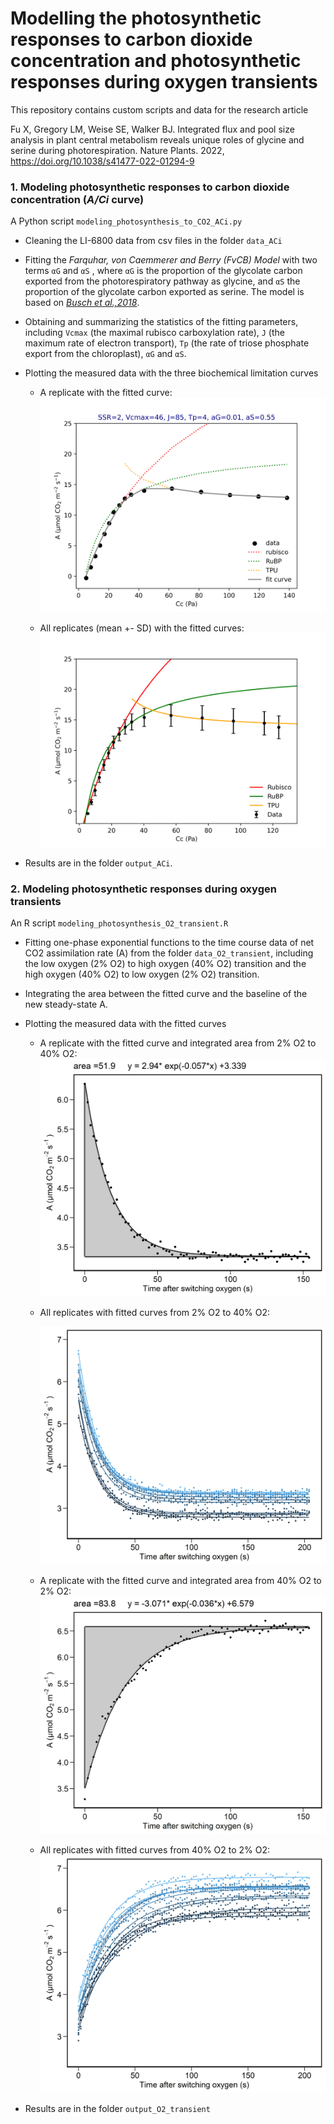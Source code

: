 # Modelling the photosynthetic responses to carbon dioxide concentration and photosynthetic responses during oxygen transients 

This repository contains custom scripts and data for the research article

Fu X, Gregory LM, Weise SE, Walker BJ. Integrated flux and pool size analysis in plant central metabolism reveals unique roles of glycine and serine during photorespiration. Nature Plants. 2022, https://doi.org/10.1038/s41477-022-01294-9

### 1. Modeling photosynthetic responses to carbon dioxide concentration (*A/Ci* curve)

A Python script `modeling_photosynthesis_to_CO2_ACi.py`

- Cleaning the LI-6800 data from csv files in the folder `data_ACi`

- Fitting the *Farquhar, von Caemmerer and Berry (FvCB) Model* with two terms `αG`  and `αS` , where `αG` is the proportion of the glycolate carbon exported from the photorespiratory pathway as glycine, and `αS` the proportion of the glycolate carbon exported as serine. The model is based on *[Busch et al.,2018](https://doi.org/10.1038/s41477-017-0065-x)*.

- Obtaining and summarizing the statistics of the fitting parameters, including `Vcmax` (the maximal rubisco carboxylation rate),  `J` (the maximum rate of electron transport), `Tp` (the rate of triose phosphate export from the chloroplast), `αG`  and `αS`. 

- Plotting the measured data with the three biochemical limitation curves

  - A replicate with the fitted curve:
  ![figure_Aci_fitting_ACi_21O_rep1](output_ACi/figure_Aci_fitting_ACi_21O_rep1.png)
  
  - All replicates (mean +- SD) with the fitted curves:
  ![figure_ACi_fitting_mean_sd](output_ACi/figure_ACi_fitting_mean_sd.png)

- Results are in the folder `output_ACi`.

  

### 2. Modeling photosynthetic responses during oxygen transients

An R script `modeling_photosynthesis_O2_transient.R`

- Fitting one-phase exponential functions to the time course data of net CO2 assimilation rate (A) from the folder `data_O2_transient`, including the low oxygen (2% O2) to high oxygen (40% O2) transition and the high oxygen (40% O2) to low oxygen (2% O2) transition.

- Integrating the area between the fitted curve and the baseline of the new steady-state A.

- Plotting the measured data with the fitted curves

  - A replicate with the fitted curve and integrated area from 2% O2 to 40% O2:
    ![figure_2_40_rep6](output_O2_transient/figure_2_40_rep6.jpeg)

  - All replicates with fitted curves from 2% O2 to 40% O2:

    ![figure_combined_traces_2_40](output_O2_transient/figure_combined_traces_2_40.jpeg)


  - A replicate with the fitted curve and integrated area from 40% O2 to 2% O2:
    ![figure_40_2_rep5](output_O2_transient/figure_40_2_rep5.jpeg)
    
  - All replicates with fitted curves from 40% O2 to 2% O2:
    ![figure_combined_traces_40_2](output_O2_transient/figure_combined_traces_40_2.jpeg) 

- Results are in the folder `output_O2_transient`
